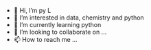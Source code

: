 - 👋 Hi, I’m py L
- 👀 I’m interested in data, chemistry and python
- 🌱 I’m currently learning python
- 💞️ I’m looking to collaborate on ...
- 📫 How to reach me ...

<!---
lpylpylpyxd/lpylpylpyxd is a ✨ special ✨ repository because its `README.md` (this file) appears on your GitHub profile.
You can click the Preview link to take a look at your changes.
--->
